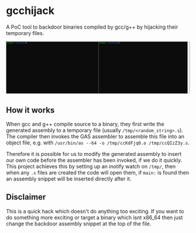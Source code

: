 # gcchijack
A PoC tool to backdoor binaries compiled by gcc/g++ by hijacking their temporary files.

![](demo.gif)

## How it works
When gcc and g++ compile source to a binary, they first write the generated assembly to a temporary file (usually `/tmp/<random_string>.s`). The compiler then invokes the GAS assembler to assemble this file into an object file, e.g. with `/usr/bin/as --64 -o /tmp/ccKdFjq0.o /tmp/ccQIzZ3y.s`. 

Therefore it is possible for us to modify the generated assembly to insert our own code before the assembler has been invoked, if we do it quickly. This project achieves this by setting up an inotify watch on `/tmp/`, then when any `.s` files are created the code will open them, if `main:` is found then an assembly snippet will be inserted directly after it.


## Disclaimer
This is a quick hack which doesn't do anything too exciting. If you want to do something more exciting or target a binary which isnt x86_64 then just change the backdoor assembly snippet at the top of the file.
